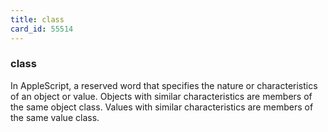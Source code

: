```yaml
---
title: class
card_id: 55514
---
```


### class

In AppleScript, a reserved word that specifies the nature or characteristics of an object or value. Objects with similar characteristics are members of the same object class. Values with similar characteristics are members of the same value class.